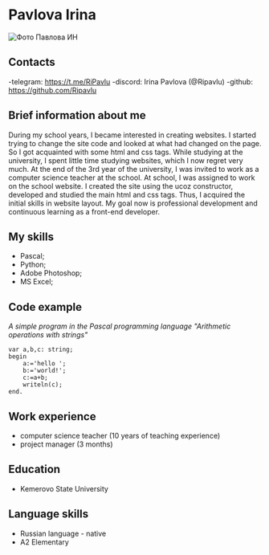 # Pavlova Irina 
![Фото Павлова ИН](https://cdn4.telegram-cdn.org/file/TJq_2lfLUiElSAV695kEGAC0hVYye77IoksLjzis1ixLNaynXXTmrwdY-4wc5klBK9-0E4kf1EOym4mQcLiIYXXZXAyB1BisLTeZnZOdEPuxrxxicLa5rXg2j42se8bOSp6qpfIedonDJwMmcdiQ98GIDTcUpxnh3IYCn8q-jGXyEiBblFEsRCnhYsdAKNND2srnBYRsvnOr2sKZFtE9QGSqgJXT_8m-qcpsgCdJe7mQBwf5nMSILaWe068eKI84_NuZIdod8R8IV6jlDPUfctv_gGEozEAuQwo-cH7d14YLLiI1CW7kuW1ioOGLhHsNwFa5np3uV1TGUxTJjTamqA.jpg)
## Contacts
-telegram: https://t.me/RiPavlu
-discord: Irina Pavlova (@Ripavlu)
-github: https://github.com/Ripavlu

## Brief information about me
During my school years, I became interested in creating websites. I started trying to change the site code and looked at what had changed on the page. So I got acquainted with some html and css tags. While studying at the university, I spent little time studying websites, which I now regret very much.
At the end of the 3rd year of the university, I was invited to work as a computer science teacher at the school. At school, I was assigned to work on the school website. I created the site using the ucoz constructor, developed and studied the main html and css tags. Thus, I acquired the initial skills in website layout. My goal now is professional development and continuous learning as a front-end developer.

## My skills
- Pascal;
- Python;
- Adobe Photoshop;
- MS Excel;
 
## Code example
_A simple program in the Pascal programming language "Arithmetic operations with strings"_
```
var a,b,c: string;
begin 
    a:='hello ';
    b:='world!';
    c:=a+b;
    writeln(c);
end.
```
## Work experience
- computer science teacher (10 years of teaching experience)
- project manager (3 months)

## Education
- Kemerovo State University

## Language skills
- Russian language - native
- A2 Elementary

